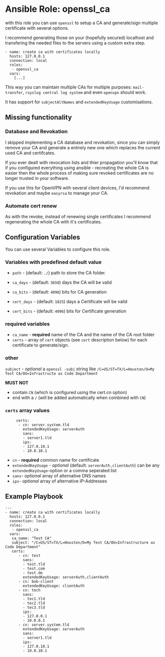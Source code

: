# Ansible Role: openssl_ca

with this role you can use `openssl` to setup a CA and generate/sign multiple certificate with several options.

I recommend generating those on your (hopefully secured) localhost and transfering the needed files to the servers using a custom extra step.

```
- name: create ca with certificates locally
  hosts: 127.0.0.1
  connection: local
  roles:
   - openssl_ca
  vars:
    [...]
```

This way you can maintain multiple CAs for multiple purposes: `mail-transfer`, `rsyslog central log system` and even `openvpn` should work.

It has support for `subjectAltNames` and `extendedKeyUsage` customisations.

## Missing functionality

### Database and Revokation

I skipped implementing a CA database and revokation, since you can simply remove your CA and generate a entirely new one which replaces the current used CA and certifcates.

If you ever dealt with revocation lists and thier propagation you'll know that if you configured everything using ansible - recreating the whole CA is easier then the whole process of making sure revoked certificates are no longer trusted in your software.

If you use this for OpenVPN with several client devices, I'd recommend revokation and maybe `easyrsa` to manage your CA.

### Automate cert renew

As with the revoke, instead of renewing single certificates I recommend regenerating the whole CA with it's certificates.

## Configuration Variables

You can use several Variables to configure this role.

### Variables with predefined default value

- `path` - (default: `./`) path to store the CA folder.

- `ca_days` - (default: `3650`) days the CA will be valid
- `ca_bits` - (default: `4096`) bits for CA generation

- `cert_days` - (default: `1825`) days a Certificate will be valid
- `cert_bits` - (default: `4096`) bits for Certificate generation

### required variables

- `ca_name` - __required__ name of the CA and the name of the CA root folder
- `certs` - array of `cert` objects (see `cert` description below) for each certificate to generate/sign.

### other 
`subject` - _optional_ a `openssl -subj` string like `/C=US/ST=TX/L=Houston/O=My Test CA/OU=Infrastructe as Code Department`

__MUST NOT__
- contain `CN` (which is configured using the cert.cn option)
- end with a `/` (will be added automatically when combined with `CN`)

### `certs` array values

```
     certs:
      - cn: server.system.tld
        extendedKeyUsage: serverAuth
        sans:
        - server1.tld
        ips:
        - 127.0.10.1
        - 10.0.10.1
```

- `cn` - __required__ common name for certificate
- `extendedKeyUsage` - _optional_ (default: `serverAuth,clientAuth`) can be any `extendedKeyUsage`-option or a comma seperated list
- `sans`- _optional_ array of alternative DNS names
- `ips`- _optional_ array of alternative IP-Addresses

## Example Playbook

```
---
- name: create ca with certificates locally
  hosts: 127.0.0.1
  connection: local
  roles:
   - openssl_ca
  vars:
   ca_name: "Test CA"
   subject: "/C=US/ST=TX/L=Houston/O=My Test CA/OU=Infrastructure as Code Department"
   certs:
      - cn: test
        sans:
        - test.tld
        - test.com
        - test.de
        extendedKeyUsage: serverAuth,clientAuth
      - cn: bob-client
        extendedKeyUsage: clientAuth
      - cn: tech
        sans:
        - tec1.tld
        - tec2.tld
        - tec3.tld
        ips:
        - 127.0.0.1
        - 10.0.0.1
      - cn: server.system.tld
        extendedKeyUsage: serverAuth
        sans:
        - server1.tld
        ips:
        - 127.0.10.1
        - 10.0.10.1
```